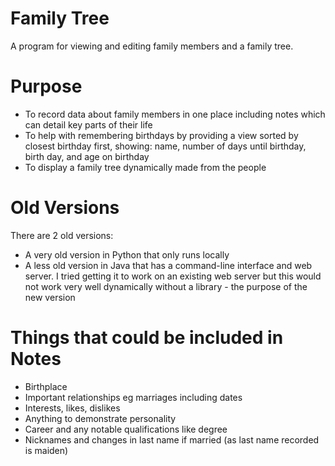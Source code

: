 # Family Tree

A program for viewing and editing family members and a family tree.

# Purpose

- To record data about family members in one place including notes which can detail key parts of their life
- To help with remembering birthdays by providing a view sorted by closest birthday first, showing: name, number of days until birthday, birth day, and age on birthday
- To display a family tree dynamically made from the people

# Old Versions

There are 2 old versions:

- A very old version in Python that only runs locally
- A less old version in Java that has a command-line interface and web server. I tried getting it to work on an existing web server but this would not work very well dynamically without a library - the purpose of the new version

# Things that could be included in Notes

- Birthplace
- Important relationships eg marriages including dates
- Interests, likes, dislikes
- Anything to demonstrate personality
- Career and any notable qualifications like degree
- Nicknames and changes in last name if married (as last name recorded is maiden)